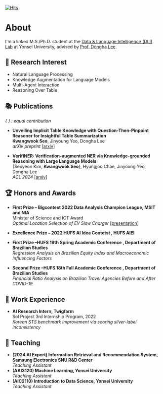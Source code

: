 [![Hits](https://hits.seeyoufarm.com/api/count/incr/badge.svg?url=https%3A%2F%2Fgithub.com%2FtommyEzreal&count_bg=%23554ABE&title_bg=%23555555&icon=googlechrome.svg&icon_color=%23E7E7E7&title=hits&edge_flat=false)](https://hits.seeyoufarm.com)


# About
I'm a linked M.S./Ph.D. student at the [Data & Language Intelligence (DLI) Lab](https://diyonsei.notion.site/Data-Language-Intelligence-Lab-Yonsei-University-7e121249362f42c2bdd1328aeaeb5f4b) at Yonsei University, advised by [Prof. Dongha Lee](https://donalee.github.io/).

## 🔎 Research Interest
- Natural Language Processing
- Knowledge Augmentation for Language Models
- Multi-Agent Interaction
- Reasoning Over Table


## 📚 Publications
*{ } : equal contribution*  
- <span style="color:darkbrown"> **Unveiling Implicit Table Knowledge with Question-Then-Pinpoint Reasoner for Insightful Table Summarization** </span>  
**Kwangwook Seo**, Jinyoung Yeo, Dongha Lee  
*arXiv preprint* [[arxiv](https://arxiv.org/abs/2406.12269)]  

- <span style="color:darkbrown"> **VerifiNER: Verification-augmented NER via Knowledge-grounded Reasoning with Large Language Models** </span>  
{Seoyeon Kim, **Kwangwook Seo**}, Hyungjoo Chae, Jinyoung Yeo, Dongha Lee  
*ACL 2024* [[arxiv](https://arxiv.org/abs/2402.18374)]

## 🏆 Honors and Awards  
- **First Prize – Bigcontest 2022 Data Analysis Champion League, MSIT and NIA**  
Minister of Science and ICT Award  
*Optimal Location Selection of EV Slow Charger* [[presentation](https://www.youtube.com/watch?v=b7AGVEIontQ&t=54s)]  

- **Excellence Prize – 2022 HUFS AI Idea Contetst , HUFS AIEI**  

- **First Prize –HUFS 19th Spring Academic Conference , Department of Brazilian Studies**  
*Regression Analysis on Brazilian Equity Index and Macroeconomic Influencing Factors*  

- **Second Prize –HUFS 18th Fall Academic Conference , Department of Brazilian Studies**  
*Financial Ratio Analysis on Brazilian Travel Agencies Before and After COVID-19*  

## 📂 Work Experience
- **AI Research Intern, Twigfarm**  
Sol Project 3rd Internship Program, 2022  
*Korean STS benchmark improvement via scoring silver-label inconsistency*

## 📖 Teaching  
- **(2024 AI Expert) Information Retrieval and Recommendation System, Samsung Electronics
SNU R&D Center**    
  *Teaching Assistant*   
- **(AAI3120) Machine Learning, Yonsei University**     
  *Teaching Assistant*  
- **(AIC2110) Introduction to Data Science, Yonsei University**   
  *Teaching Assistant*  











<!--
**tommyEzreal/tommyEzreal** is a ✨ _special_ ✨ repository because its `README.md` (this file) appears on your GitHub profile.

